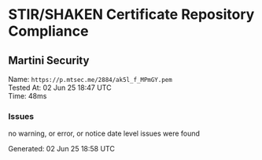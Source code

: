 # STIR/SHAKEN Certificate Repository Compliance

## Martini Security

Name: `https://p.mtsec.me/2884/ak5l_f_MPmGY.pem`\
Tested At: 02 Jun 25 18:47 UTC\
Time: 48ms

### Issues

no warning, or error, or notice date level issues were found

Generated: 02 Jun 25 18:58 UTC